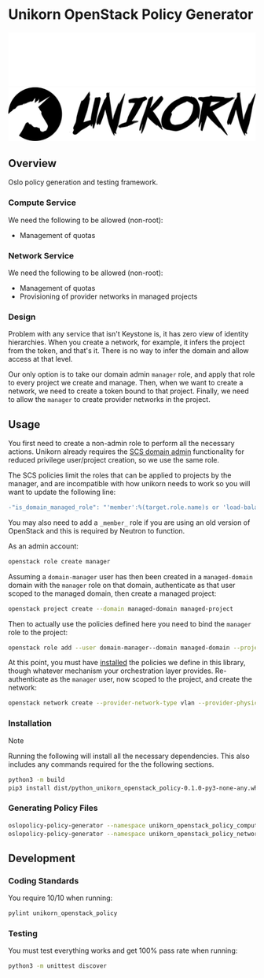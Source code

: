 # Unikorn OpenStack Policy Generator

![Unikorn Logo](https://raw.githubusercontent.com/unikorn-cloud/assets/main/images/logos/light-on-dark/logo.svg#gh-dark-mode-only)
![Unikorn Logo](https://raw.githubusercontent.com/unikorn-cloud/assets/main/images/logos/dark-on-light/logo.svg#gh-light-mode-only)

## Overview

Oslo policy generation and testing framework.

### Compute Service

We need the following to be allowed (non-root):

* Management of quotas

### Network Service

We need the following to be allowed (non-root):

* Management of quotas
* Provisioning of provider networks in managed projects

### Design

Problem with any service that isn't Keystone is, it has zero view of identity hierarchies.
When you create a network, for example, it infers the project from the token, and that's it.
There is no way to infer the domain and allow access at that level.

Our only option is to take our domain admin `manager` role, and apply that role to every project we create and manage.
Then, when we want to create a network, we need to create a token bound to that project.
Finally, we need to allow the `manager` to create provider networks in the project.

## Usage

You first need to create a non-admin role to perform all the necessary actions.
Unikorn already requires the [SCS domain admin](https://docs.scs.community/standards/scs-0302-v1-domain-manager-role/) functionality for reduced privilege user/project creation, so we use the same role.

The SCS policies limit the roles that can be applied to projects by the manager, and are incompatible with how unikorn needs to work so you will want to update the following line:

```diff
-"is_domain_managed_role": "'member':%(target.role.name)s or 'load-balancer_member':%(target.role.name)s"+"is_domain_managed_role": "'member':%(target.role.name)s or 'load-balancer_member':%(target.role.name)s or 'manager':%(target.role.name)s"
```

You may also need to add a `_member_` role if you are using an old version of OpenStack and this is required by Neutron to function.

As an admin account:

```bash
openstack role create manager
```

Assuming a `domain-manager` user has then been created in a `managed-domain` domain with the `manager` role on that domain, authenticate as that user scoped to the managed domain, then create a managed project:

```bash
openstack project create --domain managed-domain managed-project
```

Then to actually use the policies defined here you need to bind the `manager` role to the project:

```bash
openstack role add --user domain-manager--domain managed-domain --project managed-project manager
```

At this point, you must have [installed](#installation) the policies we define in this library, though whatever mechanism your orchestration layer provides.
Re-authenticate as the `manager` user, now scoped to the project, and create the network:

```bash
openstack network create --provider-network-type vlan --provider-physical-network physnet1 --provider-segment 666 my-provider-network
```

### Installation

> [!NOTE]
> Running the following will install all the necessary dependencies.
> This also includes any commands required for the the following sections.

```bash
python3 -m build
pip3 install dist/python_unikorn_openstack_policy-0.1.0-py3-none-any.whl
```

### Generating Policy Files

```bash
oslopolicy-policy-generator --namespace unikorn_openstack_policy_compute
oslopolicy-policy-generator --namespace unikorn_openstack_policy_network
```

## Development

### Coding Standards

You require 10/10 when running:

```bash
pylint unikorn_openstack_policy
```

### Testing

You must test everything works and get 100% pass rate when running:

```bash
python3 -m unittest discover
```
